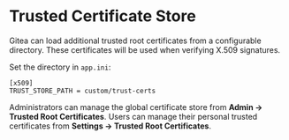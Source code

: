 # Trusted Certificate Store

Gitea can load additional trusted root certificates from a configurable directory. These
certificates will be used when verifying X.509 signatures.

Set the directory in `app.ini`:

```
[x509]
TRUST_STORE_PATH = custom/trust-certs
```

Administrators can manage the global certificate store from **Admin → Trusted Root Certificates**.
Users can manage their personal trusted certificates from **Settings → Trusted Root Certificates**.
